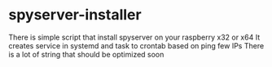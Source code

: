 # spyserver-installer
There is simple script that install spyserver on your raspberry x32 or x64
It creates service in systemd and task to crontab based on ping few IPs
There is a lot of string that should be optimized soon
